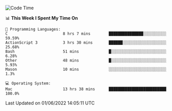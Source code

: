
<!--START_SECTION:waka-->
![Code Time](http://img.shields.io/badge/Code%20Time-0%20secs-blue)

📊 **This Week I Spent My Time On** 

```text
💬 Programming Languages: 
C                        8 hrs 7 mins        ███████████████░░░░░░░░░░   59.59% 
ActionScript 3           3 hrs 30 mins       ██████░░░░░░░░░░░░░░░░░░░   25.68% 
Bash                     51 mins             █░░░░░░░░░░░░░░░░░░░░░░░░   6.28% 
Other                    48 mins             █░░░░░░░░░░░░░░░░░░░░░░░░   5.93% 
Mason                    10 mins             ░░░░░░░░░░░░░░░░░░░░░░░░░   1.3%

💻 Operating System: 
Mac                      13 hrs 38 mins      █████████████████████████   100.0%

```


 Last Updated on 01/06/2022 14:05:11 UTC
<!--END_SECTION:waka-->
